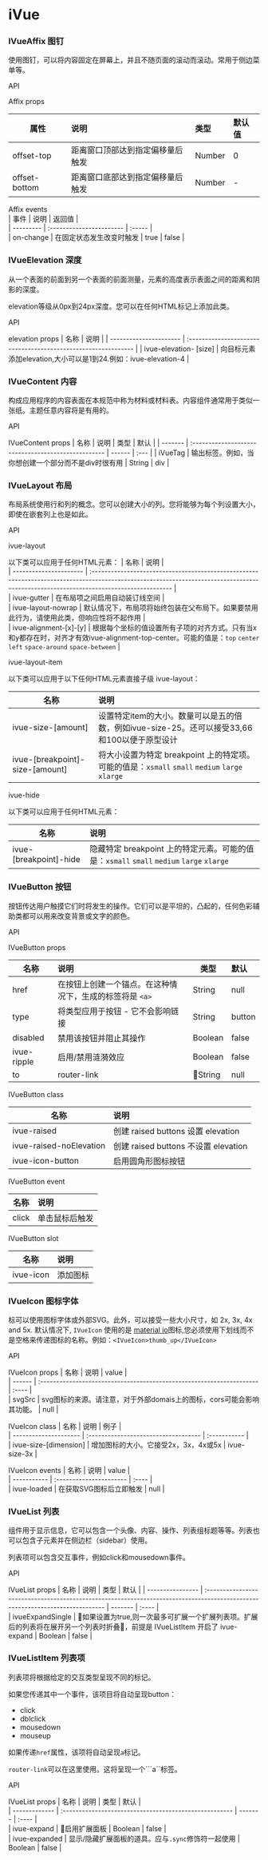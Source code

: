 # iVue

### IVueAffix 图钉

使用图钉，可以将内容固定在屏幕上，并且不随页面的滚动而滚动。常用于侧边菜单等。

API

Affix props     

| 属性                   | 说明                     | 类型     | 默认值 |
| ---------------------- | :----------------------|:-----   |:----- |   
| offset-top    | 距离窗口顶部达到指定偏移量后触发       |Number   | 0      |   
| offset-bottom | 距离窗口底部达到指定偏移量后触发       |Number   | -      |   

Affix events   
| 事件       | 说明                     | 返回值 |     
| --------- | :----------------------- | :----- |       
| on-change | 在固定状态发生改变时触发 | true   | false |      

### IVueElevation 深度

从一个表面的前面到另一个表面的前面测量，元素的高度表示表面之间的距离和阴影的深度。

elevation等级从0px到24px深度。您可以在任何HTML标记上添加此类。

API

elevation props
| 名称                   | 说明                                                           |
| ---------------------- | :------------------------------------------------------------- |
| ivue-elevation- [size] | 向目标元素添加elevation,大小可以是1到24.例如：ivue-elevation-4 |


### IVueContent 内容

构成应用程序的内容表面在本规范中称为材料或材料表。内容组件通常用于类似一张纸。主题任意内容将是有用的。

API

IVueContent props
| 名称    | 说明                                                | 类型   | 默认 |
| ------- | :-------------------------------------------------- | ------ | :--- |
| iVueTag | 输出标签。例如，当你想创建一个部分而不是div时很有用 | String | div  |


### IVueLayout 布局

布局系统使用行和列的概念。您可以创建大小的列。您将能够为每个列设置大小，即使在嵌套列上也是如此。

API

ivue-layout

以下类可以应用于任何HTML元素：
| 名称                   | 说明                                                                                                                                                                                   |    
| ---------------------- | :------------------------------------------------------------------------------------------------------------------------------------------------------------------------------------- |      
| ivue-gutter            | 在布局项之间启用自动装订线空间                                                                                                                                                         |   
| ivue-layout-nowrap     | 默认情况下，布局项将始终包装在父布局下。如果要禁用此行为，请使用此类，但响应性将不起作用                                                                                               |    
| ivue-alignment-[x]-[y] | 根据每个坐标的值设置所有子项的对齐方式。只有当x和y都存在时，对齐才有效ivue-alignment-top-center。可能的值是：```top```  ```center``` ```left``` ```space-around``` ```space-between``` |      

ivue-layout-item

以下类可以应用于以下任何HTML元素直接子级 ivue-layout：

| 名称                            | 说明                                                                                                                |     
| ------------------------------- | :------------------------------------------------------------------------------------------------------------------ |    
| ivue-size-[amount]              | 设置特定item的大小。数量可以是五的倍数，例如ivue-size-25。还可以接受33,66和100以便于原型设计                        |    
| ivue-[breakpoint]-size-[amount] | 将大小设置为特定 breakpoint 上的特定项。可能的值是：```xsmall```  ```small``` ```medium``` ```large``` ```xlarge``` |    


ivue-hide

以下类可以应用于任何HTML元素：

| 名称                   | 说明                                                                                                          |    
| ---------------------- | :------------------------------------------------------------------------------------------------------------ |    
| ivue-[breakpoint]-hide | 隐藏特定 breakpoint 上的特定元素。可能的值是：```xsmall```  ```small``` ```medium``` ```large``` ```xlarge``` |     



### IVueButton 按钮

按钮传达用户触摸它们时将发生的操作。它们可以是平坦的，凸起的，任何色彩辅助类都可以用来改变背景或文字的颜色。



API

IVueButton props

| 名称        | 说明                                                          | 类型    | 默认   |   
| ----------- | :------------------------------------------------------------ | ------- | :----- |    
| href        | 在按钮上创建一个锚点。在这种情况下，生成的标签将是 ```<a> ``` | String  | null   |   
| type        | 将类型应用于按钮 - 它不会影响链接                             | String  | button |   
| disabled    | 禁用该按钮并阻止其操作                                        | Boolean | false  |   
| ivue-ripple | 启用/禁用涟漪效应                                             | Boolean | false  |   
| to          | router-link                                                   | String | null   |   

IVueButton class

| 名称                    | 说明                                 |   
| ----------------------- | :----------------------------------- |   
| ivue-raised             | 创建 raised buttons 设置 elevation   |   
| ivue-raised-noElevation | 创建 raised buttons 不设置 elevation |   
| ivue-icon-button        | 启用圆角形图标按钮                   |   

IVueButton event

| 名称  | 说明           |   
| ----- | :------------- |   
| click | 单击鼠标后触发 |    
  

IVueButton slot

| 名称      | 说明     |   
| --------- | :------- |   
| ivue-icon | 添加图标 |   


### IVueIcon 图标字体

标可以使用图标字体或外部SVG。此外，可以接受一些大小尺寸，如 2x, 3x, 4x and 5x.
默认情况下, ```IVueIcon``` 使用的是 [material io](https://material.io/tools/icons/?icon=mood_bad&style=baseline)图标,您必须使用下划线而不是空格来传递图标的名称。例如：```<IVueIcon>thumb_up</IVueIcon>```

API

IVueIcon props
| 名称   | 说明                                                                  | value |   
| ------ | :-------------------------------------------------------------------- | :---- |   
| svgSrc | svg图标的来源。请注意，对于外部domais上的图标，cors可能会影响其功能。 | null  |   


IVueIcon class
| 名称                  | 说明                                 | 例子         |   
| --------------------- | :----------------------------------- | :----------- |   
| ivue-size-[dimension] | 增加图标的大小。它接受2x，3x，4x或5x | ivue-size-3x |    

IVueIcon events
| 名称        | 说明                    | value |   
| ----------- | :---------------------- | :---- |   
| ivue-loaded | 在获取SVG图标后立即触发 | null  |   


### IVueList 列表

组件用于显示信息，它可以包含一个头像、内容、操作、列表组标题等等。列表也可以包含子元素并在侧边栏（sidebar）使用。     

列表项可以包含交互事件，例如click和mousedown事件。

API

IVueList props
| 名称             | 说明                                                                                                                          | 类型    | 默认  |
| ---------------- | :---------------------------------------------------------------------------------------------------------------------------- | ------- | :---- |   
| ivueExpandSingle | 如果设置为true,则一次最多可扩展一个扩展列表项。扩展后的列表将在展开另一个列表时折叠，前提是 IVueListItem 开启了 ivue-expand | Boolean | false |   


### IVueListItem 列表项

列表项将根据给定的交互类型呈现不同的标记。      

如果您传递其中一个事件，该项目将自动呈现button：
* click   
* dblclick   
* mousedown   
* mouseup    

如果传递```href```属性，该项将自动呈现```a```标记。    

```router-link```可以在这里使用。这将呈现一个```a``标签。

API

IVueList props
| 名称          | 说明                                                   | 类型    | 默认  |   
| ------------- | :----------------------------------------------------- | ------- | :---- |   
| ivue-expand   | 启用扩展面板                                          | Boolean | false |   
| ivue-expanded | 显示/隐藏扩展面板的道具。应与```.sync```修饰符一起使用 | Boolean | false |    
